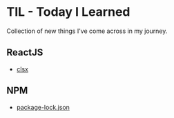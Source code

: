 # TIL - Today I Learned
Collection of new things I've come across in my journey.


## ReactJS
 - [clsx](https://github.com/phase7/til/blob/master/reactjs/clsx.md)
## NPM
 - [package-lock.json](https://github.com/phase7/til/blob/master/npm/package-lock-json.md)
